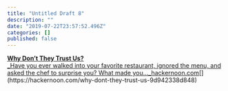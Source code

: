 ```yaml
---
title: "Untitled Draft 8"
description: ""
date: "2019-07-22T23:57:52.496Z"
categories: []
published: false
---
```


  

[**Why Don’t They Trust Us?**  
_Have you ever walked into your favorite restaurant, ignored the menu, and asked the chef to surprise you? What made you…_hackernoon.com](https://hackernoon.com/why-dont-they-trust-us-9d942338d848 "https://hackernoon.com/why-dont-they-trust-us-9d942338d848")[](https://hackernoon.com/why-dont-they-trust-us-9d942338d848)
